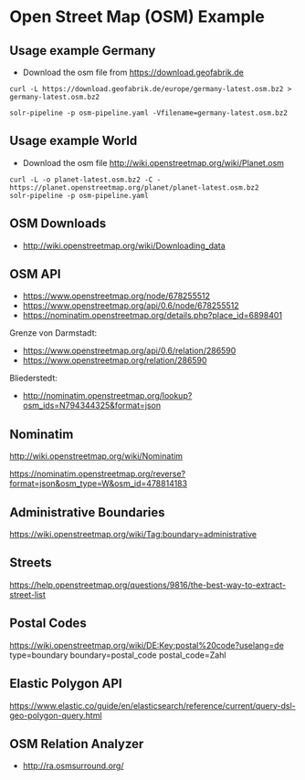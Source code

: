 # Open Street Map (OSM) Example



## Usage example Germany
- Download the osm file from https://download.geofabrik.de

````
curl -L https://download.geofabrik.de/europe/germany-latest.osm.bz2 > germany-latest.osm.bz2

solr-pipeline -p osm-pipeline.yaml -Vfilename=germany-latest.osm.bz2
````

## Usage example World
- Download the osm file http://wiki.openstreetmap.org/wiki/Planet.osm

````
curl -L -o planet-latest.osm.bz2 -C - https://planet.openstreetmap.org/planet/planet-latest.osm.bz2
solr-pipeline -p osm-pipeline.yaml

````

## OSM Downloads
- http://wiki.openstreetmap.org/wiki/Downloading_data

## OSM API
- https://www.openstreetmap.org/node/678255512
- https://www.openstreetmap.org/api/0.6/node/678255512
- https://nominatim.openstreetmap.org/details.php?place_id=6898401

Grenze von Darmstadt:
- https://www.openstreetmap.org/api/0.6/relation/286590
- https://www.openstreetmap.org/relation/286590

Bliederstedt:
- http://nominatim.openstreetmap.org/lookup?osm_ids=N794344325&format=json

## Nominatim
http://wiki.openstreetmap.org/wiki/Nominatim

https://nominatim.openstreetmap.org/reverse?format=json&osm_type=W&osm_id=478814183

## Administrative Boundaries
https://wiki.openstreetmap.org/wiki/Tag:boundary=administrative

## Streets
https://help.openstreetmap.org/questions/9816/the-best-way-to-extract-street-list

## Postal Codes
https://wiki.openstreetmap.org/wiki/DE:Key:postal%20code?uselang=de
    type=boundary
    boundary=postal_code
    postal_code=Zahl
    
## Elastic Polygon API
https://www.elastic.co/guide/en/elasticsearch/reference/current/query-dsl-geo-polygon-query.html


## OSM Relation Analyzer
- http://ra.osmsurround.org/